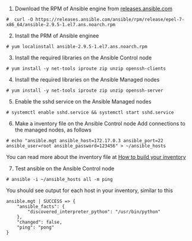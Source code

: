 1. Download the RPM of Ansible engine from [releases.ansible.com](https://releases.ansible.com/ansible/rpm/release/epel-7-x86_64/)
```
#  curl -O https://releases.ansible.com/ansible/rpm/release/epel-7-x86_64/ansible-2.9.5-1.el7.ans.noarch.rpm
```

2. Install the PRM of Ansible enginee
```
# yum localinstall ansible-2.9.5-1.el7.ans.noarch.rpm
```

3. Install the required libraries on the Ansible Control node
```
# yum install -y net-tools iproute zip unzip openssh-clients
```

4. Install the required libraries on the Ansible Managed nodes
```
# yum install -y net-tools iproute zip unzip openssh-server
```

5. Enable the sshd service on the Ansible Managed nodes
```
# systemctl enable sshd.service && systemctl start sshd.service
```

6. Make a inventory file on the Ansible Control node
   Add connections to the managed nodes, as follows
```
# echo "ansible.mgt ansible_host=172.17.0.3 ansible_port=22 ansible_user=root ansible_password=123456" > ~/ansible_hosts
```
   You can read more about the inventory file at [How to build your inventory](https://docs.ansible.com/ansible/latest/user_guide/intro_inventory.html#inventory)


7. Test ansible on the Ansible Control node
```
# ansible -i ~/ansible_hosts all -m ping 
```
   You should see output for each host in your inventory, similar to this
```
ansible.mgt | SUCCESS => {
    "ansible_facts": {
        "discovered_interpreter_python": "/usr/bin/python"
    },
    "changed": false,
    "ping": "pong"
}
```
    
